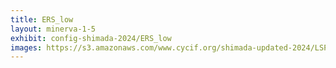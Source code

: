 ```yaml
---
title: ERS_low
layout: minerva-1-5
exhibit: config-shimada-2024/ERS_low
images: https://s3.amazonaws.com/www.cycif.org/shimada-updated-2024/LSP15649
---
```

